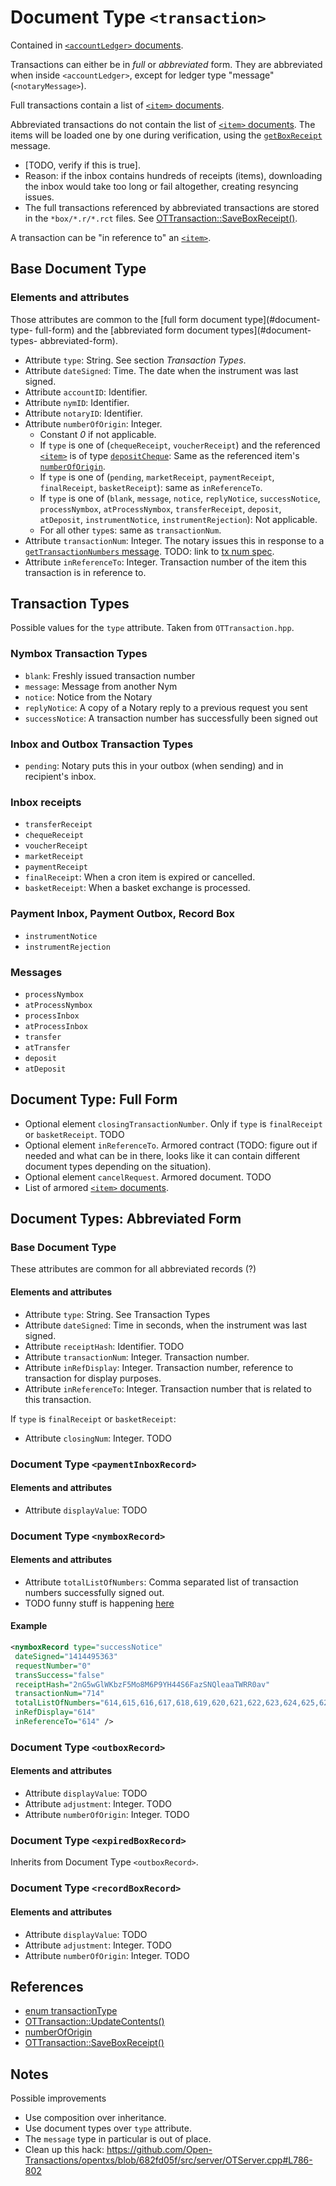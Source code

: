 # Document Type `<transaction>`

Contained in [`<accountLedger>` documents](accountLedger.md).

Transactions can either be in _full_ or _abbreviated_ form. They are
abbreviated when inside `<accountLedger>`, except for ledger type "message"
(`<notaryMessage>`).

Full transactions contain a list of [`<item>` documents](item.md).

Abbreviated transactions do not contain the list of
[`<item>` documents](item.md). The items will be loaded one by one during
verification, using the [`getBoxReceipt`](notaryMessage.md#getboxreceipt)
message.

* [TODO, verify if this is true].
* Reason: if the inbox contains hundreds of receipts (items), downloading the
  inbox would take too long or fail altogether, creating resyncing issues.
* The full transactions referenced by abbreviated transactions are stored in
  the `*box/*.r/*.rct` files.
  See [OTTransaction::SaveBoxReceipt()](#ref-saveboxreceipt).

A transaction can be "in reference to" an [`<item>`](item.md).

## Base Document Type

### Elements and attributes

Those attributes are common to the [full form document type](#document-type-
full-form) and the [abbreviated form document types](#document-types-
abbreviated-form).

* Attribute `type`: String. See section _Transaction Types_.
* Attribute `dateSigned`: Time. The date when the instrument was last signed.
* Attribute `accountID`: Identifier.
* Attribute `nymID`: Identifier.
* Attribute `notaryID`: Identifier.
* Attribute `numberOfOrigin`: Integer.
    * Constant _0_ if not applicable.
    * If `type` is one of (`chequeReceipt`, `voucherReceipt`) and the referenced
      [`<item>`](item.md) is of type [`depositCheque`](item.md#cheques-and-vouchers):
      Same as the referenced item's [`numberOfOrigin`](item.md#structure).
    * If `type` is one of (`pending`, `marketReceipt`, `paymentReceipt`,
      `finalReceipt`, `basketReceipt`): same as `inReferenceTo`.
    * If `type` is one of (`blank`, `message`, `notice`, `replyNotice`,
      `successNotice`, `processNymbox`, `atProcessNymbox`, `transferReceipt`,
      `deposit`, `atDeposit`, `instrumentNotice`, `instrumentRejection`):
      Not applicable.
    * For all other `type`s: same as `transactionNum`.
* Attribute `transactionNum`: Integer. The notary issues this in response to a
  [`getTransactionNumbers` message](notaryMessage.md#gettransactionnumbers).
  TODO: link to [tx num spec](https://github.com/monetas/opentxs-protocol/issues/89).
* Attribute `inReferenceTo`: Integer. Transaction number of the item this
  transaction is in reference to.

## Transaction Types

Possible values for the `type` attribute. Taken from `OTTransaction.hpp`.

### Nymbox Transaction Types

* `blank`: Freshly issued transaction number
* `message`: Message from another Nym
* `notice`: Notice from the Notary
* `replyNotice`: A copy of a Notary reply to a previous request you sent
* `successNotice`: A transaction number has successfully been signed out

### Inbox and Outbox Transaction Types

* `pending`: Notary puts this in your outbox (when sending) and in recipient's
    inbox.

### Inbox receipts

* `transferReceipt`
* `chequeReceipt`
* `voucherReceipt`
* `marketReceipt`
* `paymentReceipt`
* `finalReceipt`: When a cron item is expired or cancelled.
* `basketReceipt`: When a basket exchange is processed.

### Payment Inbox, Payment Outbox, Record Box

* `instrumentNotice`
* `instrumentRejection`

### Messages

* `processNymbox`
* `atProcessNymbox`
* `processInbox`
* `atProcessInbox`
* `transfer`
* `atTransfer`
* `deposit`
* `atDeposit`

## Document Type: Full Form

* Optional element `closingTransactionNumber`. Only if `type` 
   is `finalReceipt` or `basketReceipt`. TODO
* Optional element `inReferenceTo`. Armored contract 
   (TODO: figure out if needed and what can be in there, looks like 
   it can contain different document types depending on the situation).
* Optional element `cancelRequest`. Armored document. TODO
* List of armored [`<item>` documents](item.md).

## Document Types: Abbreviated Form

### Base Document Type

These attributes are common for all abbreviated records (?)

#### Elements and attributes

* Attribute `type`: String. See Transaction Types
* Attribute `dateSigned`: Time in seconds, when the instrument was last signed.
* Attribute `receiptHash`: Identifier. TODO
* Attribute `transactionNum`: Integer. Transaction number.
* Attribute `inRefDisplay`: Integer. Transaction number, reference to transaction for display purposes.
* Attribute `inReferenceTo`: Integer. Transaction number that is related to this transaction.

If `type` is `finalReceipt` or `basketReceipt`:

* Attribute `closingNum`: Integer. TODO

### Document Type `<paymentInboxRecord>`

#### Elements and attributes

* Attribute `displayValue`: TODO

### Document Type `<nymboxRecord>`

#### Elements and attributes

* Attribute `totalListOfNumbers`: Comma separated list of transaction numbers successfully signed out.
* TODO funny stuff is happening
  [here](https://github.com/Open-Transactions/opentxs/blob/63fcfb34c406e83d89b903ffe3c217f01614f445/src/core/OTTransaction.cpp#L4971)

#### Example

```xml
<nymboxRecord type="successNotice"
 dateSigned="1414495363"
 requestNumber="0"
 transSuccess="false"
 receiptHash="2nG5wGlWKbzF5Mo8M6P9YH44S6FazSNQleaaTWRR0av"
 transactionNum="714"
 totalListOfNumbers="614,615,616,617,618,619,620,621,622,623,624,625,626,627,628,629,630,631,632,633,634,635,636,637,638,639,640,641,642,643,644,645,646,647,648,649,650,651,652,653,654,655,656,657,658,659,660,661,662,663,664,665,666,667,668,669,670,671,672,673,674,675,676,677,678,679,680,681,682,683,684,685,686,687,688,689,690,691,692,693,694,695,696,697,698,699,700,701,702,703,704,705,706,707,708,709,710,711,712,713"
 inRefDisplay="614"
 inReferenceTo="614" />
```

### Document Type `<outboxRecord>`

#### Elements and attributes

* Attribute `displayValue`: TODO
* Attribute `adjustment`: Integer. TODO
* Attribute `numberOfOrigin`: Integer. TODO

### Document Type `<expiredBoxRecord>`

Inherits from Document Type `<outboxRecord>`.

### Document Type `<recordBoxRecord>`

#### Elements and attributes

* Attribute `displayValue`: TODO
* Attribute `adjustment`: Integer. TODO
* Attribute `numberOfOrigin`: Integer. TODO

## References

* [enum transactionType](https://github.com/Open-Transactions/opentxs/blob/682fd05f/include/opentxs/core/OTTransaction.hpp#L450)
* [OTTransaction::UpdateContents()](https://github.com/Open-Transactions/opentxs/blob/682fd05f/src/core/OTTransaction.cpp#L4352)
* [numberOfOrigin](https://github.com/Open-Transactions/opentxs/blob/682fd05f/src/core/OTTransaction.cpp#L5790)
* <a name="ref-saveboxreceipt"></a>[OTTransaction::SaveBoxReceipt()](https://github.com/Open-Transactions/opentxs/blob/682fd05f/src/core/OTTransaction.cpp#L3007)

## Notes

Possible improvements

* Use composition over inheritance.
* Use document types over `type` attribute.
* The `message` type in particular is out of place.
* Clean up this hack:
  https://github.com/Open-Transactions/opentxs/blob/682fd05f/src/server/OTServer.cpp#L786-802
